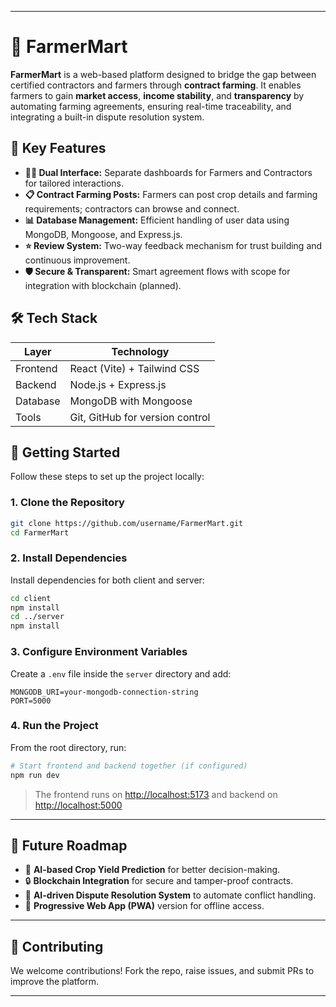 

---

# 🌾 FarmerMart

**FarmerMart** is a web-based platform designed to bridge the gap between certified contractors and farmers through **contract farming**. It enables farmers to gain **market access**, **income stability**, and **transparency** by automating farming agreements, ensuring real-time traceability, and integrating a built-in dispute resolution system.

## 🔑 Key Features

* **👩‍🌾 Dual Interface:** Separate dashboards for Farmers and Contractors for tailored interactions.
* **📋 Contract Farming Posts:** Farmers can post crop details and farming requirements; contractors can browse and connect.
* **📊 Database Management:** Efficient handling of user data using MongoDB, Mongoose, and Express.js.
* **⭐ Review System:** Two-way feedback mechanism for trust building and continuous improvement.
* **🛡️ Secure & Transparent:** Smart agreement flows with scope for integration with blockchain (planned).

## 🛠️ Tech Stack

| Layer    | Technology                      |
| -------- | ------------------------------- |
| Frontend | React (Vite) + Tailwind CSS     |
| Backend  | Node.js + Express.js            |
| Database | MongoDB with Mongoose           |
| Tools    | Git, GitHub for version control |

## 🚀 Getting Started

Follow these steps to set up the project locally:

### 1. Clone the Repository

```bash
git clone https://github.com/username/FarmerMart.git
cd FarmerMart
```

### 2. Install Dependencies

Install dependencies for both client and server:

```bash
cd client
npm install
cd ../server
npm install
```

### 3. Configure Environment Variables

Create a `.env` file inside the `server` directory and add:

```
MONGODB_URI=your-mongodb-connection-string
PORT=5000
```

### 4. Run the Project

From the root directory, run:

```bash
# Start frontend and backend together (if configured)
npm run dev
```

> The frontend runs on [http://localhost:5173](http://localhost:5173) and backend on [http://localhost:5000](http://localhost:5000)

---

## 🔮 Future Roadmap

* 🌱 **AI-based Crop Yield Prediction** for better decision-making.
* 🔒 **Blockchain Integration** for secure and tamper-proof contracts.
* 🧠 **AI-driven Dispute Resolution System** to automate conflict handling.
* 📱 **Progressive Web App (PWA)** version for offline access.

---

## 🤝 Contributing

We welcome contributions! Fork the repo, raise issues, and submit PRs to improve the platform.

---
